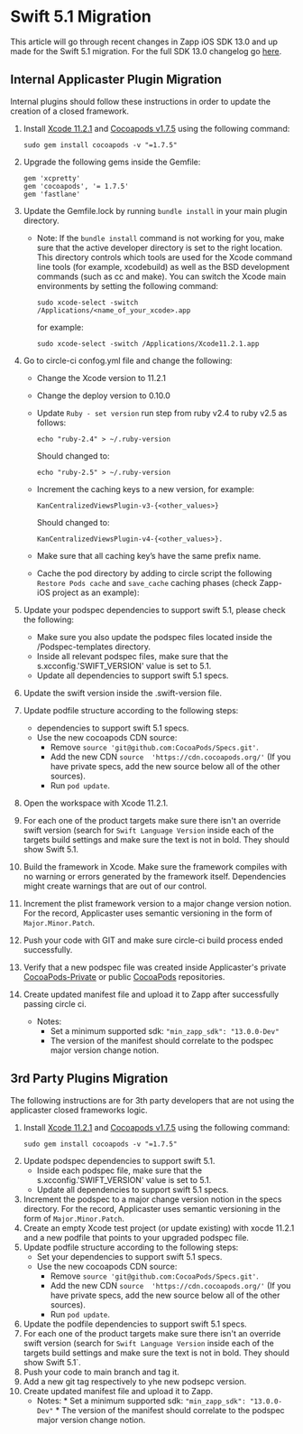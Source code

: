 # Swift 5.1 Migration

This article will go through recent changes in Zapp iOS SDK 13.0 and up made for the Swift 5.1 migration. For the full SDK 13.0 changelog go [here](https://github.com/applicaster/Zapp-iOS/blob/development/CHANGELOG.md).


## Internal Applicaster Plugin Migration

Internal plugins should follow these instructions in order to update the creation of a closed framework.

1. Install [Xcode 11.2.1](https://developer.apple.com/download/more/) and [Cocoapods v1.7.5](https://github.com/CocoaPods/CocoaPods/releases) using the following command:
    ```
    sudo gem install cocoapods -v "=1.7.5"
    ```

2. Upgrade the following gems inside the Gemfile:
    ```
    gem 'xcpretty'
    gem 'cocoapods', '= 1.7.5'
    gem 'fastlane'
    ```

3. Update the Gemfile.lock by running `bundle install` in your main plugin directory.
    * Note: If the `bundle install` command is not working for you, make sure that the active developer directory is set to the right location. This directory controls which tools are used for the Xcode command line tools (for example, xcodebuild) as well as the BSD development commands (such as cc and make). You can switch the Xcode main environments by setting the following command:

        ```
        sudo xcode-select -switch /Applications/<name_of_your_xcode>.app
        ```

        for example:

        ```
        sudo xcode-select -switch /Applications/Xcode11.2.1.app
        ```


4. Go to circle-ci confog.yml file and change the following:
    * Change the Xcode version to 11.2.1
    * Change the deploy version to 0.10.0
    * Update `Ruby - set version` run step from ruby v2.4 to ruby v2.5 as follows:
        ```
        echo "ruby-2.4" > ~/.ruby-version
        ```

        Should changed to:

        ```
        echo "ruby-2.5" > ~/.ruby-version
        ```
    * Increment the caching keys to a new version, for example: 
        ```
        KanCentralizedViewsPlugin-v3-{<other_values>} 
        ```
        Should changed to:
        
        ```
        KanCentralizedViewsPlugin-v4-{<other_values>}.
        ```
    * Make sure that all caching key’s have the same prefix name.
    * Cache the pod directory by adding to circle script the following `Restore Pods cache` and `save_cache` caching phases (check Zapp-iOS project as an example):
5. Update your podspec dependencies to support swift 5.1, please check the following:
    * Make sure you also update the podspec files located inside the /Podspec-templates directory.
    * Inside all relevant podspec files, make sure that the s.xcconfig.'SWIFT_VERSION' value is set to 5.1.
    * Update all dependencies to support swift 5.1 specs.
6. Update the swift version inside the .swift-version file.
7. Update podfile structure according to the following steps:
    * dependencies to support swift 5.1 specs.
    * Use the new cocoapods CDN source:
        * Remove `source 'git@github.com:CocoaPods/Specs.git'`.
        * Add the new CDN `source  'https://cdn.cocoapods.org/'` (If you have private specs, add the new source below all of the other sources).
        * Run `pod update`.
8. Open the workspace with Xcode 11.2.1.
9. For each one of the product targets make sure there isn't an override swift version (search for `Swift Language Version` inside each of the targets build settings and make sure the text is not in bold. They should show Swift 5.1.
10. Build the framework in Xcode. Make sure the framework compiles with no warning or errors generated by the framework itself. Dependencies might create warnings that are out of our control.
11. Increment the plist framework version to a major change version notion. For the record, Applicaster uses semantic versioning in the form of `Major.Minor.Patch`.
12. Push your code with GIT and make sure circle-ci build process ended successfully.
13. Verify that a new podspec file was created inside Applicaster's private [CocoaPods-Private](https://github.com/applicaster/CocoaPods-Private) or public [CocoaPods](https://github.com/applicaster/CocoaPods) repositories.
14. Create updated manifest file and upload it to Zapp after successfully passing circle ci.
    * Notes:
        * Set a minimum supported sdk: `"min_zapp_sdk": "13.0.0-Dev"`
        * The version of the manifest should correlate to the podspec major version change notion.

## 3rd Party Plugins Migration

The following instructions are for 3th party developers that are not using the applicaster closed frameworks logic.

1. Install [Xcode 11.2.1](https://developer.apple.com/download/more/) and [Cocoapods v1.7.5](https://github.com/CocoaPods/CocoaPods/releases) using the following command:
    ```
    sudo gem install cocoapods -v "=1.7.5"
    ```
2. Update podspec dependencies to support swift 5.1.
    * Inside each podspec file, make sure that the s.xcconfig.'SWIFT_VERSION' value is set to 5.1.
    * Update all dependencies to support swift 5.1 specs.
3. Increment the podspec to a major change version notion in the specs directory. For the record, Applicaster uses semantic versioning in the form of `Major.Minor.Patch`.
4. Create an empty Xcode test project (or update existing) with xocde 11.2.1 and a new podfile that points to your upgraded podspec file.
5. Update podfile structure according to the following steps:
    * Set your dependencies to support swift 5.1 specs.
    * Use the new cocoapods CDN source:
        * Remove `source 'git@github.com:CocoaPods/Specs.git'`.
        * Add the new CDN `source  'https://cdn.cocoapods.org/'` (If you have private specs, add the new source below all of the other sources).
        * Run `pod update`.
6. Update the podfile dependencies to support swift 5.1 specs.
7. For each one of the product targets make sure there isn't an override swift version (search for `Swift Language Version` inside each of the targets build settings and make sure the text is not in bold. They should show Swift 5.1`.
9. Push your code to main branch and tag it.
10. Add a new git tag respectively to yhe new podsepc version.
11. Create updated manifest file and upload it to Zapp.
    * Notes:
            * Set a minimum supported sdk: `"min_zapp_sdk": "13.0.0-Dev"`
            * The version of the manifest should correlate to the podspec major version change notion.
